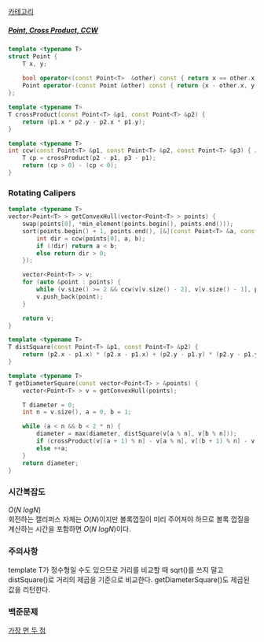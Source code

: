 [카테고리](/README.md)
##### [Point, Cross Product, CCW](/기하학/Cross%20Product,%20CCW.md)
```cpp
template <typename T>
struct Point {
    T x, y;
    
    bool operator<(const Point<T>  &other) const { return x == other.x ? y < other.y : x < other.x; }
    Point operator-(const Point &other) const { return {x - other.x, y - other.y}; }
};

template <typename T>
T crossProduct(const Point<T> &p1, const Point<T> &p2) {
    return (p1.x * p2.y - p2.x * p1.y);
}

template <typename T>
int ccw(const Point<T> &p1, const Point<T> &p2, const Point<T> &p3) { // -1 : 시계, 0 : 일직선, 1 : 반시계
    T cp = crossProduct(p2 - p1, p3 - p1);
    return (cp > 0) - (cp < 0);
}
```
### Rotating Calipers
```cpp
template <typename T>
vector<Point<T> > getConvexHull(vector<Point<T> > points) {
    swap(points[0], *min_element(points.begin(), points.end()));
    sort(points.begin() + 1, points.end(), [&](const Point<T> &a, const Point<T> &b) {
        int dir = ccw(points[0], a, b);
        if (!dir) return a < b;
        else return dir > 0;
    });

    vector<Point<T> > v;
    for (auto &point : points) {
        while (v.size() >= 2 && ccw(v[v.size() - 2], v[v.size() - 1], point) <= 0) v.pop_back();
        v.push_back(point);
    }

    return v;
}

template <typename T>
T distSquare(const Point<T> &p1, const Point<T> &p2) {
    return (p2.x - p1.x) * (p2.x - p1.x) + (p2.y - p1.y) * (p2.y - p1.y);
}

template <typename T>
T getDiameterSquare(const vector<Point<T> > &points) {
    vector<Point<T> > v = getConvexHull(points);

    T diameter = 0;
    int n = v.size(), a = 0, b = 1;

    while (a < n && b < 2 * n) {
        diameter = max(diameter, distSquare(v[a % n], v[b % n]));
        if (crossProduct(v[(a + 1) % n] - v[a % n], v[(b + 1) % n] - v[b % n]) >= 0) ++b;
        else ++a;
    }
    return diameter;
}
```
### 시간복잡도 
$O(N~logN)$   
회전하는 캘리퍼스 자체는 $O(N)$이지만 볼록껍질이 미리 주어져야 하므로 볼록 껍질을 계산하는 시간을 포함하면 $O(N~logN)$이다.

### 주의사항
template T가 정수형일 수도 있으므로 거리를 비교할 때 sqrt()를 쓰지 말고 distSquare()로  거리의 제곱을 기준으로 비교한다.
getDiameterSquare()도 제곱된 값을 리턴한다.

### 백준문제
[가장 먼 두 점](https://www.acmicpc.net/problem/2049)